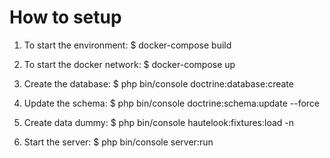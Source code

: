 How to setup
======

1. To start the environment:
$ docker-compose build

2. To start the docker network:
$ docker-compose up

3. Create the database:
$ php bin/console doctrine:database:create

4. Update the schema:
$ php bin/console doctrine:schema:update --force

5. Create data dummy:
$ php bin/console hautelook:fixtures:load -n

6. Start the server:
$ php bin/console server:run